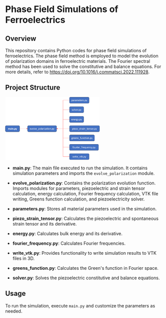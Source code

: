 # Phase Field Simulations of Ferroelectrics

## Overview

This repository contains Python codes for phase field simulations of ferroelectrics. The phase field method is employed to model the evolution of polarization domains in ferroelectric materials. The Fourier spectral method has been used to solve the constitutive and balance equations. For more details, refer to https://doi.org/10.1016/j.commatsci.2022.111928.

## Project Structure

<img src="https://github.com/ddurdiev15/phase-field-modeling-ferroelectrics/blob/main/images/workflow.png" alt="Code Stucture" width="300" height="200">

<!-- ![Sample Image](https://github.com/ddurdiev15/phase-field-modeling-ferroelectrics/blob/main/images/workflow.png) -->

- **main.py**: The main file executed to run the simulation. It contains simulation parameters and imports the `evolve_polarization` module.

- **evolve_polarization.py**: Contains the polarization evolution function. Imports modules for parameters, piezoelectric and strain tensor calculation, energy calculation, Fourier frequency calculation, VTK file writing, Greens function calculation, and piezoelectricity solver.

- **parameters.py**: Stores all material parameters used in the simulation.

- **piezo_strain_tensor.py**: Calculates the piezoelectric and spontaneous strain tensor and its derivative.

- **energy.py**: Calculates bulk energy and its derivative.

- **fourier_frequency.py**: Calculates Fourier frequencies.

- **write_vtk.py**: Provides functionality to write simulation results to VTK files in 3D.

- **greens_function.py**: Calculates the Green's function in Fourier space.

- **solver.py**: Solves the piezoelectric constitutive and balance equations.

## Usage

To run the simulation, execute `main.py` and customize the parameters as needed.
